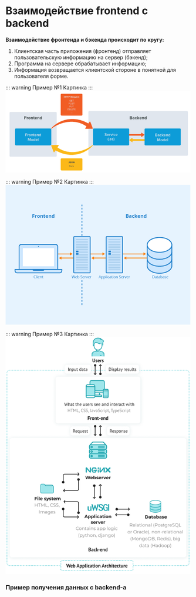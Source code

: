 # Взаимодействие frontend с backend

<b>Взаимодействие фронтенда и бэкенда происходит по кругу:</b>

1. Клиентская часть приложения (фронтенд) отправляет пользовательскую информацию на сервер (бэкенд); <br>
2. Программа на сервере обрабатывает информацию; <br>
3. Информация возвращается клиентской стороне в понятной для пользователя форме. <br>


::: warning Пример №1
Картинка
:::
![Alt for Imsage](../start/images/2.png)

::: warning Пример №2
Картинка
:::
![Alt for Imsage](../start/images/1.png)

::: warning Пример №3
Картинка
:::
![Alt for Imsage](../start/images/3.png)

### Пример получения данных с backend-a
<br/>
<getData/>